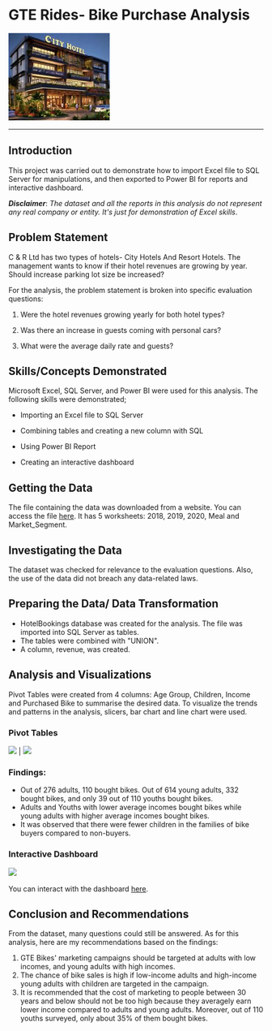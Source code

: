 # GTE Rides- Bike Purchase Analysis

![](https://github.com/analyst-01/Hotel-Bookings/blob/main/hotelpic.jpg)
___
## Introduction
This project was carried out to demonstrate how to import Excel file to SQL Server for manipulations, and then exported to Power BI for reports and interactive dashboard.

**_Disclaimer_**: _The dataset and all the reports in this analysis do not represent any real company or entity. It's just for demonstration of Excel skills_.

## Problem Statement
C & R Ltd has two types of hotels- City Hotels And Resort Hotels. The management wants to know if their hotel revenues are growing by year. Should increase parking lot size be increased? 

For the analysis, the problem statement is broken into specific evaluation questions:

1. Were the hotel revenues growing yearly for both hotel types?
   
2. Was there an increase in guests coming with personal cars?

3. What were the average daily rate and guests?

## Skills/Concepts Demonstrated
Microsoft Excel, SQL Server, and Power BI were used for this analysis. The following skills were demonstrated;

- Importing an Excel file to SQL Server
  
- Combining tables and creating a new column with SQL
  
- Using Power BI Report

- Creating an interactive dashboard

## Getting the Data
The file containing the data was downloaded from a website. You can access the file [here](https://absentdata.com/wp-content/uploads/2021/05/hotel_revenue_historical_full-2.xlsx).
 It has 5 worksheets: 2018, 2019, 2020, Meal and Market_Segment. 

## Investigating the Data
The dataset was checked for relevance to the evaluation questions. Also, the use of the data did not breach any data-related laws.

## Preparing the Data/ Data Transformation
- HotelBookings database was created for the analysis. The file was imported into SQL Server as tables.
- The tables were combined with "UNION".
- A column, revenue, was created.

## Analysis and Visualizations
Pivot Tables were created from 4 columns: Age Group, Children, Income and Purchased Bike to summarise the desired data.
To visualize the trends and patterns in the analysis, slicers, bar chart and line chart were used.

### Pivot Tables 

![](p_table.png)   | ![](p_table2.png)

### Findings:

- Out of 276 adults, 110 bought bikes. Out of 614 young adults, 332 bought bikes, and only 39 out of 110 youths bought bikes.
- Adults and Youths with lower average incomes bought bikes while young adults with higher average incomes bought bikes.
- It was observed that there were fewer children in the families of bike buyers compared to non-buyers. 

### Interactive Dashboard 
![](dashboard.png)

You can interact with the dashboard [here](BikeProject.xlsx).

## Conclusion and Recommendations

From the dataset, many questions could still be answered. As for this analysis, here are my recommendations based on the findings:
1. GTE Bikes' marketing campaigns should  be targeted at adults with low incomes, and young adults with high incomes.
2. The chance of bike sales is high if low-income adults and high-income young adults with children are targeted in the campaign.
3. It is recommended that the cost of marketing to people between 30 years and below should not be too high because they averagely earn lower income compared to adults and young adults. Moreover, out of 110 youths surveyed, only about 35% of them bought bikes.
